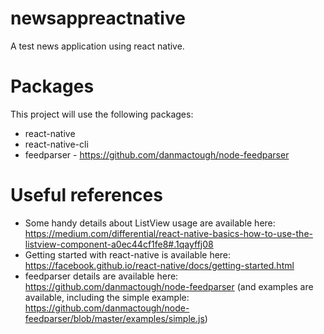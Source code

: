 # newsappreactnative
A test news application using react native.

# Packages
This project will use the following packages:
- react-native
- react-native-cli
- feedparser - https://github.com/danmactough/node-feedparser

# Useful references
- Some handy details about ListView usage are available here: https://medium.com/differential/react-native-basics-how-to-use-the-listview-component-a0ec44cf1fe8#.1qayffj08
- Getting started with react-native is available here: https://facebook.github.io/react-native/docs/getting-started.html
- feedparser details are available here: https://github.com/danmactough/node-feedparser (and examples are available, including the simple example: https://github.com/danmactough/node-feedparser/blob/master/examples/simple.js)
